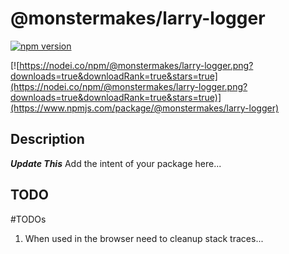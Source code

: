 # @monstermakes/larry-logger
[![npm version](https://badge.fury.io/js/%40monstermakes%2Flarry-logger.svg)](https://badge.fury.io/js/%40monstermakes%2Flarry-logger)

[![https://nodei.co/npm/@monstermakes/larry-logger.png?downloads=true&downloadRank=true&stars=true](https://nodei.co/npm/@monstermakes/larry-logger.png?downloads=true&downloadRank=true&stars=true)](https://www.npmjs.com/package/@monstermakes/larry-logger)


## Description
***Update This*** Add the intent of your package here...


## TODO

#TODOs
1. When used in the browser need to cleanup stack traces...